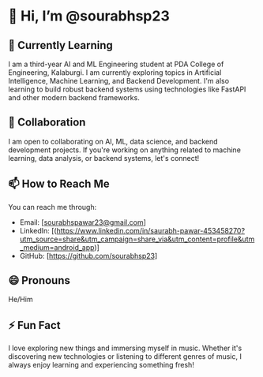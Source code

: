 # 👋 Hi, I’m @sourabhsp23

## 🌱 Currently Learning
I am a third-year AI and ML Engineering student at PDA College of Engineering, Kalaburgi. I am currently exploring topics in Artificial Intelligence, Machine Learning, and Backend Development. I'm also learning to build robust backend systems using technologies like FastAPI and other modern backend frameworks.

## 💞️ Collaboration
I am open to collaborating on AI, ML, data science, and backend development projects. If you're working on anything related to machine learning, data analysis, or backend systems, let's connect!

## 📫 How to Reach Me
You can reach me through:
- Email: [sourabhspawar23@gmail.com]
- LinkedIn: [(https://www.linkedin.com/in/saurabh-pawar-453458270?utm_source=share&utm_campaign=share_via&utm_content=profile&utm_medium=android_app)]
- GitHub: [https://github.com/sourabhsp23]

## 😄 Pronouns
He/Him

## ⚡ Fun Fact
I love exploring new things and immersing myself in music. Whether it's discovering new technologies or listening to different genres of music, I always enjoy learning and experiencing something fresh!

<!---
sourabhsp23/sourabhsp23 is a ✨ special ✨ repository because its `README.md` (this file) appears on your GitHub profile.
You can click the Preview link to take a look at your changes.
--->
